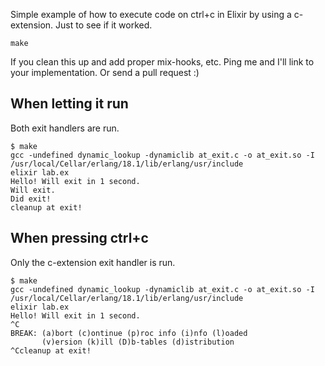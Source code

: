 Simple example of how to execute code on ctrl+c in Elixir by using a c-extension. Just to see if it worked.

    make

If you clean this up and add proper mix-hooks, etc. Ping me and I'll link to your implementation. Or send a pull request :)


## When letting it run

Both exit handlers are run.

    $ make
    gcc -undefined dynamic_lookup -dynamiclib at_exit.c -o at_exit.so -I /usr/local/Cellar/erlang/18.1/lib/erlang/usr/include
    elixir lab.ex
    Hello! Will exit in 1 second.
    Will exit.
    Did exit!
    cleanup at exit!

## When pressing ctrl+c

Only the c-extension exit handler is run.

    $ make
    gcc -undefined dynamic_lookup -dynamiclib at_exit.c -o at_exit.so -I     /usr/local/Cellar/erlang/18.1/lib/erlang/usr/include
    elixir lab.ex
    Hello! Will exit in 1 second.
    ^C
    BREAK: (a)bort (c)ontinue (p)roc info (i)nfo (l)oaded
           (v)ersion (k)ill (D)b-tables (d)istribution
    ^Ccleanup at exit!
